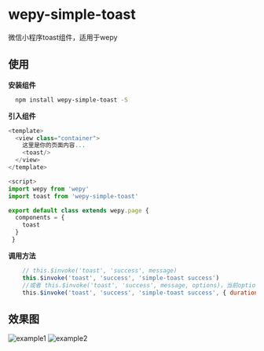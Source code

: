 # wepy-simple-toast
微信小程序toast组件，适用于wepy

## 使用
**安装组件**
```bash
  npm install wepy-simple-toast -S
```
**引入组件**
```javascript
<template>
  <view class="container">
    这里是你的页面内容...
    <toast/>
  </view>
</template>

<script>
import wepy from 'wepy'
import toast from 'wepy-simple-toast'

export default class extends wepy.page {
  components = {
    toast
  }
 }

```
**调用方法**
```javascript
    // this.$invoke('toast', 'success', message)
    this.$invoke('toast', 'success', 'simple-toast success')
    //或者 this.$invoke('toast', 'success', message, options)，当前options只有duration（显示的时长）
    this.$invoke('toast', 'success', 'simple-toast success', { duration: 3000 })
```



## 效果图
![example1](https://jardenliu.github.io/demo/wepy-simple-toast/example1.png)
![example2](https://jardenliu.github.io/demo/wepy-simple-toast/example2.PNG)

